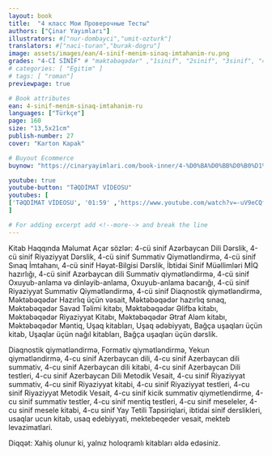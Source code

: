 ```yaml
---
layout: book
title:  "4 класс Мои Проверочные Тесты"
authors: ["Çinar Yayımları"]
illustrators: #["nur-dombayci","umit-ozturk"]
translators: #["naci-turan","burak-dogru"]
image: assets/images/ean/4-sinif-menim-sinaq-imtahanim-ru.png
grades: "4-Cİ SİNİF" # "məktəbəqədər" ,"1sinif", "2sinif", "3sinif", "4sinif", "5sinif"
# categories: [ "Egitim" ]
# tags: [ "roman"]
previewpage: true

# Book attributes
ean: 4-sinif-menim-sinaq-imtahanim-ru
languages: ["Türkçe"]
page: 160
size: "13,5x21cm"
publish-number: 27
cover: "Karton Kapak"

# Buyout Ecommerce
buynow: "https://cinaryayimlari.com/book-inner/4-%D0%BA%D0%BB%D0%B0%D1%81%D1%81-%D0%BC%D0%BE%D0%B8-%D0%BF%D1%80%D0%BE%D0%B2%D0%B5%D1%80%D0%BE%D1%87%D0%BD%D1%8B%D0%B5-%D1%82%D0%B5%D1%81%D1%82%D1%8B-63"

youtube: true
youtube-button: "TƏQDİMAT VİDEOSU" 
youtubes: [ 
['TƏQDİMAT VİDEOSU', '01:59' ,'https://www.youtube.com/watch?v=-uV9eCQfhks']
]

# For adding excerpt add <!--more--> and break the line
---
```

Kitab Haqqında Məlumat
Açar sözlər: 4-cü sinif Azərbaycan Dili Dərslik, 4-cü sinif Riyaziyyat Dərslik, 4-cü sinif Summativ Qiymətləndirmə, 4-cü sinif Sınaq İmtahanı, 4-cü sinif Həyat-Bilgisi Dərslik, İbtidai Sinif Müəllimləri MİQ hazırlığı, 4-cü sinif Azərbaycan dili Summativ qiymətləndirmə, 4-cü sinif Oxuyub-anlama və dinləyib-anlama, Oxuyub-anlama bacarığı, 4-cü sinif Riyaziyyat Summativ Qiymətləndirmə, 4-cü sinif Diaqnostik qiymətləndirmə, Məktəbəqədər Hazırlıq üçün vəsait, Məktəbəqədər hazırlıq sınaq, Məktəbəqədər Savad Təlimi kitabı, Məktəbəqədər Əlifba kitabı, Məktəbəqədər Riyaziyyat Kitabı, Məktəbəqədər Ətraf Aləm kitabı, Məktəbəqədər Məntiq, Uşaq kitabları, Uşaq ədəbiyyatı, Bağça uşaqları üçün kitab, Uşaqlar üçün nağıl kitabları, Bağça uşaqları üçün dərslik.

Diaqnostik qiymətləndirmə, Formativ qiymətləndirmə, Yekun qiymətləndirmə, 4-cu sinif Azerbaycan dili, 4-cu sinif Azerbaycan dili summativ, 4-cu sinif Azerbaycan dili kitabi, 4-cu sinif Azerbaycan Dili testleri, 4-cu sinif Azerbaycan Dili Metodik Vesait, 4-cu sinif Riyaziyyat summativ, 4-cu sinif Riyaziyyat kitabi, 4-cu sinif Riyaziyyat testleri, 4-cu sinif Riyaziyyat Metodik Vesait, 4-cu sinif kicik summativ qiymetlendirme, 4-cu sinif summativ testler, 4-cu sinif mentiq testleri, 4-cu sinif meseleler, 4-cu sinif mesele kitabi, 4-cu sinif Yay Tetili Tapsiriqlari, ibtidai sinif derslikleri, usaqlar ucun kitab, usaq edebiyyati, mektebeqeder vesait, mekteb levazimatlari.

Diqqət: Xahiş olunur ki, yalnız holoqramlı kitabları əldə edəsiniz.
<!--more--> 